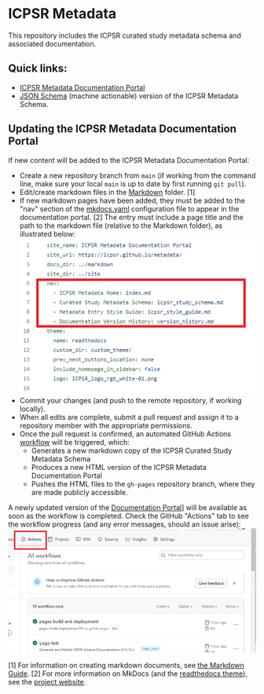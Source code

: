 # ICPSR Metadata 

This repository includes the ICPSR curated study metadata schema and associated documentation.

## Quick links:

- [ICPSR Metadata Documentation Portal](https://icpsr.github.io/metadata/)
- [JSON Schema](./schema/icpsr_study_schema.json) (machine actionable) version of the ICPSR Metadata Schema.

## Updating the ICPSR Metadata Documentation Portal

If new content will be added to the ICPSR Metadata Documentation Portal:

- Create a new repository branch from `main` (if working from the command line, make sure your local `main` is up to date by first running `git pull`).
- Edit/create markdown files in the [Markdown](/markdown) folder. [1]
- If new markdown pages have been added, they must be added to the "nav" section of the [mkdocs.yaml](/resources/mkdocs.yaml) configuration file to appear in the documentation portal. [2] The entry must include a page title and the path to the markdown file (relative to the Markdown folder), as illustrated below:
  ![ICPSR mkdocs.yaml file](/resources/images/mkdocs_yaml.png)
 - Commit your changes (and push to the remote repository, if working locally). 
 - When all edits are complete, submit a pull request and assign it to a repository member with the appropriate permissions.
 - Once the pull request is confirmed, an automated GitHub Actions [workflow](/.github/workflows/run_pipeline.yaml) will be triggered, which:
   - Generates a new markdown copy of the ICPSR Curated Study Metadata Schema
   - Produces a new HTML version of the ICPSR Metadata Documentation Portal
   - Pushes the HTML files to the `gh-pages` repository branch, where they are made publicly accessible.

A newly updated version of the [Documentation Portal](https://icpsr.github.io/metadata/)] will be available as soon as the workflow is completed. Check the GitHub "Actions" tab to see the workflow progress (and any error messages, should an issue arise):
![GitHub Actions tab](/resources/images/github_actions.png)

 [1] For information on creating markdown documents, see [the Markdown Guide](https://www.markdownguide.org/basic-syntax/).
 [2] For more information on MkDocs (and the [readthedocs theme](https://www.mkdocs.org/user-guide/choosing-your-theme/#readthedocs)), see the [project website](https://www.mkdocs.org/).
